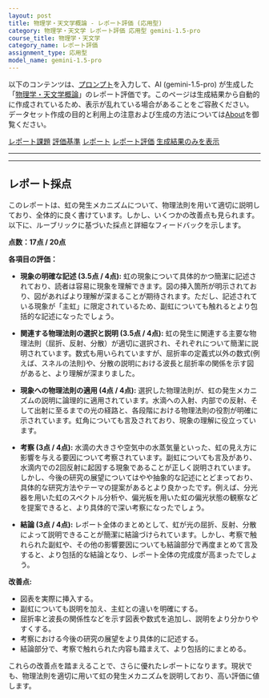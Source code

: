```yaml
---
layout: post
title: 物理学・天文学概論 - レポート評価 (応用型)
category: 物理学・天文学 レポート評価 応用型 gemini-1.5-pro
course_title: 物理学・天文学
category_name: レポート評価
assignment_type: 応用型
model_name: gemini-1.5-pro
---
```


以下のコンテンツは、[プロンプト](http://127.0.0.1:8000/generated/物理学・天文学/gemini-1.5-pro/prompt_レポート評価-応用型.md)を入力して、AI (gemini-1.5-pro) が生成した「[物理学・天文学概論](/contents/物理学・天文学/)」のレポート評価です。このページは生成結果から自動的に作成されているため、表示が乱れている場合があることをご容赦ください。
データセット作成の目的と利用上の注意および生成の方法については[About](/About)を御覧ください。

[レポート課題](../レポート課題-応用型)
[評価基準](../評価基準-応用型)
[レポート](../レポート-応用型)
[レポート評価](../レポート評価-応用型)
[生成結果のみを表示](http://127.0.0.1:8000/generated/物理学・天文学/gemini-1.5-pro/レポート評価-応用型.md)
  

***
***
  
## レポート採点

このレポートは、虹の発生メカニズムについて、物理法則を用いて適切に説明しており、全体的に良く書けています。しかし、いくつかの改善点も見られます。以下に、ルーブリックに基づいた採点と詳細なフィードバックを示します。

**点数：17点 / 20点**

**各項目の評価：**

* **現象の明確な記述 (3.5点 / 4点):** 虹の現象について具体的かつ簡潔に記述されており、読者は容易に現象を理解できます。図の挿入箇所が明示されており、図があればより理解が深まることが期待されます。ただし、記述されている現象が「主虹」に限定されているため、副虹についても触れるとより包括的な記述になったでしょう。

* **関連する物理法則の選択と説明 (3.5点 / 4点):** 虹の発生に関連する主要な物理法則（屈折、反射、分散）が適切に選択され、それぞれについて簡潔に説明されています。数式も用いられていますが、屈折率の定義式以外の数式(例えば、スネルの法則)や、分散の説明における波長と屈折率の関係を示す図があると、より理解が深まりました。

* **現象への物理法則の適用 (4点 / 4点):** 選択した物理法則が、虹の発生メカニズムの説明に論理的に適用されています。水滴への入射、内部での反射、そして出射に至るまでの光の経路と、各段階における物理法則の役割が明確に示されています。虹角についても言及されており、現象の理解に役立っています。

* **考察 (3点 / 4点):** 水滴の大きさや空気中の水蒸気量といった、虹の見え方に影響を与える要因について考察されています。副虹についても言及があり、水滴内での2回反射に起因する現象であることが正しく説明されています。しかし、今後の研究の展望についてはやや抽象的な記述にとどまっており、具体的な研究方法やテーマの提案があるとより良かったです。例えば、分光器を用いた虹のスペクトル分析や、偏光板を用いた虹の偏光状態の観察などを提案できると、より具体的で深い考察になったでしょう。

* **結論 (3点 / 4点):** レポート全体のまとめとして、虹が光の屈折、反射、分散によって説明できることが簡潔に結論づけられています。しかし、考察で触れられた副虹や、その他の影響要因についても結論部分で再度まとめて言及すると、より包括的な結論となり、レポート全体の完成度が高まったでしょう。


**改善点:**

* 図表を実際に挿入する。
* 副虹についても説明を加え、主虹との違いを明確にする。
* 屈折率と波長の関係性などを示す図表や数式を追加し、説明をより分かりやすくする。
* 考察における今後の研究の展望をより具体的に記述する。
* 結論部分で、考察で触れられた内容も踏まえて、より包括的にまとめる。


これらの改善点を踏まえることで、さらに優れたレポートになります。現状でも、物理法則を適切に用いて虹の発生メカニズムを説明しており、高い評価に値します。
